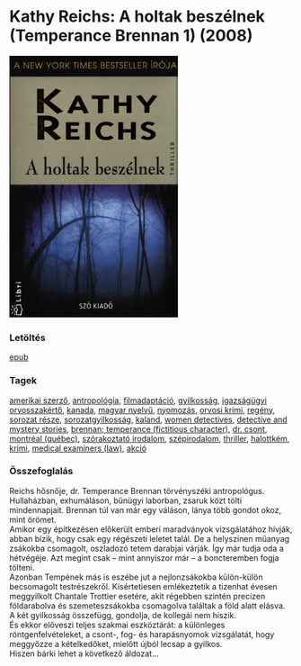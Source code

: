 # <a name="id_157">Kathy Reichs: A holtak beszélnek (Temperance Brennan 1) (2008)</a>
<img src="https://github.com/BercziSandor/calibre_lib/raw/main/libs/main/Kathy%20Reichs/A%20holtak%20beszelnek%20%28157%29/cover.jpg" alt="cover" width="300"/>

### Letöltés
[epub](https://github.com/BercziSandor/calibre_lib/raw/main/libs/main/Kathy%20Reichs/A%20holtak%20beszelnek%20%28157%29/A%20holtak%20beszelnek%20-%20Kathy%20Reichs.epub)

### Tagek
[amerikai szerző](https://github.com/berczisandor/calibre_lib/blob/main/libs/main/tags/amerikai%20szerz%c5%91.md), [antropológia](https://github.com/berczisandor/calibre_lib/blob/main/libs/main/tags/antropol%c3%b3gia.md), [filmadaptáció](https://github.com/berczisandor/calibre_lib/blob/main/libs/main/tags/filmadapt%c3%a1ci%c3%b3.md), [gyilkosság](https://github.com/berczisandor/calibre_lib/blob/main/libs/main/tags/gyilkoss%c3%a1g.md), [igazságügyi orvosszakértő](https://github.com/berczisandor/calibre_lib/blob/main/libs/main/tags/igazs%c3%a1g%c3%bcgyi%20orvosszak%c3%a9rt%c5%91.md), [kanada](https://github.com/berczisandor/calibre_lib/blob/main/libs/main/tags/kanada.md), [magyar nyelvű](https://github.com/berczisandor/calibre_lib/blob/main/libs/main/tags/magyar%20nyelv%c5%b1.md), [nyomozás](https://github.com/berczisandor/calibre_lib/blob/main/libs/main/tags/nyomoz%c3%a1s.md), [orvosi krimi](https://github.com/berczisandor/calibre_lib/blob/main/libs/main/tags/orvosi%20krimi.md), [regény](https://github.com/berczisandor/calibre_lib/blob/main/libs/main/tags/reg%c3%a9ny.md), [sorozat része](https://github.com/berczisandor/calibre_lib/blob/main/libs/main/tags/sorozat%20r%c3%a9sze.md), [sorozatgyilkosság](https://github.com/berczisandor/calibre_lib/blob/main/libs/main/tags/sorozatgyilkoss%c3%a1g.md), [kaland](https://github.com/berczisandor/calibre_lib/blob/main/libs/main/tags/kaland.md), [women detectives](https://github.com/berczisandor/calibre_lib/blob/main/libs/main/tags/women%20detectives.md), [detective and mystery stories](https://github.com/berczisandor/calibre_lib/blob/main/libs/main/tags/detective%20and%20mystery%20stories.md), [brennan; temperance (fictitious character)](https://github.com/berczisandor/calibre_lib/blob/main/libs/main/tags/brennan%3b%20temperance%20fictitious%20character.md), [dr. csont](https://github.com/berczisandor/calibre_lib/blob/main/libs/main/tags/dr.%20csont.md), [montréal (québec)](https://github.com/berczisandor/calibre_lib/blob/main/libs/main/tags/montr%c3%a9al%20qu%c3%a9bec.md), [szórakoztató irodalom](https://github.com/berczisandor/calibre_lib/blob/main/libs/main/tags/sz%c3%b3rakoztat%c3%b3%20irodalom.md), [szépirodalom](https://github.com/berczisandor/calibre_lib/blob/main/libs/main/tags/sz%c3%a9pirodalom.md), [thriller](https://github.com/berczisandor/calibre_lib/blob/main/libs/main/tags/thriller.md), [halottkém](https://github.com/berczisandor/calibre_lib/blob/main/libs/main/tags/halottk%c3%a9m.md), [krimi](https://github.com/berczisandor/calibre_lib/blob/main/libs/main/tags/krimi.md), [medical examiners (law)](https://github.com/berczisandor/calibre_lib/blob/main/libs/main/tags/medical%20examiners%20law.md), [akció](https://github.com/berczisandor/calibre_lib/blob/main/libs/main/tags/akci%c3%b3.md)

### Összefoglalás
<div>
<p>Reichs ​hősnője, dr. Temperance Brennan törvényszéki antropológus. Hullaházban, exhumáláson, bűnügyi laborban, zsaruk közt tölti mindennapjait. Brennan túl van már egy váláson, lánya több gondot okoz, mint örömet.<br>Amikor egy építkezésen előkerült emberi maradványok vizsgálatához hívják, abban bízik, hogy csak egy régészeti leletet talál. De a helyszínen műanyag zsákokba csomagolt, oszladozó tetem darabjai várják. Így már tudja oda a hétvégéje. Azt megint csak – mint annyiszor már – a boncteremben fogja tölteni.<br>Azonban Tempének más is eszébe jut a nejlonzsákokba külön-külön becsomagolt testrészekről. Kísértetiesen emlékeztetik a tizenhat évesen meggyilkolt Chantale Trottier esetére, akit régebben szintén precízen földarabolva és szemeteszsákokba csomagolva találtak a föld alatt elásva.<br>A két gyilkosság összefügg, gondolja, de kollegái nem hiszik.<br>És ekkor előveszi teljes szakmai eszköztárát: a különleges röntgenfelvételeket, a csont-, fog- és harapásnyomok vizsgálatát, hogy meggyőzze a kételkedőket, mielőtt újból lecsap a gyilkos.<br>Hiszen bárki lehet a következő áldozat…</p></div>


